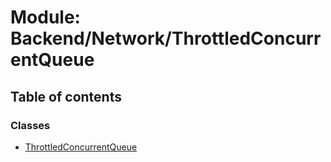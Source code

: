 # Module: Backend/Network/ThrottledConcurrentQueue

## Table of contents

### Classes

- [ThrottledConcurrentQueue](../classes/backend_network_throttledconcurrentqueue.throttledconcurrentqueue.md)
